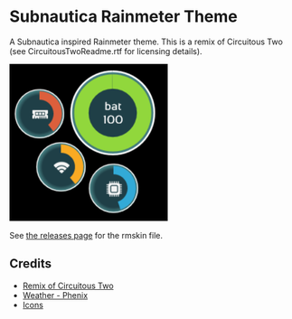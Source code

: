 # Subnautica Rainmeter Theme
A Subnautica inspired Rainmeter theme. This is a remix of Circuitous Two (see CircuitousTwoReadme.rtf for licensing details). 

![Image of Subnautica Theme](demo.png)

See [the releases page](https://github.com/kylecorry31/Subnautica-Rainmeter-Theme/releases) for the rmskin file.

## Credits
- [Remix of Circuitous Two](https://www.deviantart.com/flyinghyrax/art/CircuitousTwo-376652231)
- [Weather - Phenix](https://www.deviantart.com/dd-921/art/Phenix-1-2f-593485992)
- [Icons](https://www.flaticon.com/authors/freepik)
